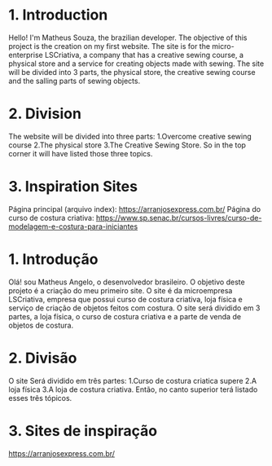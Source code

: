 <ENGLISH>

# 1. Introduction
Hello! I'm Matheus Souza, the brazilian developer.
The objective of this project is the creation on my first website.
The site is for the micro-enterprise LSCriativa, a company that has a creative sewing course, a physical store and a service for creating objects made with sewing.
The site will be divided into 3 parts, the physical store, the creative sewing course and the salling parts of sewing objects.

# 2. Division
The website will be divided into three parts:
1.Overcome creative sewing course
2.The physical store
3.The Creative Sewing Store.
So in the top corner it will have listed those three topics.

# 3. Inspiration Sites
Página principal (arquivo index): https://arranjosexpress.com.br/
Página do curso de costura criativa: https://www.sp.senac.br/cursos-livres/curso-de-modelagem-e-costura-para-iniciantes

<PORTUGUES>

# 1. Introdução
Olá! sou Matheus Angelo, o desenvolvedor brasileiro.
O objetivo deste projeto é a criação do meu primeiro site.
O site é da microempresa LSCriativa, empresa que possui curso de costura criativa, loja física e serviço de criação de objetos feitos com costura.
O site será dividido em 3 partes, a loja física, o curso de costura criativa e a parte de venda de objetos de costura.

# 2. Divisão
O site Será dividido em três partes:
1.Curso de costura criatica supere
2.A loja física
3.A loja de costura criativa.
Então, no canto superior terá listado esses três tópicos.

# 3. Sites de inspiração
https://arranjosexpress.com.br/